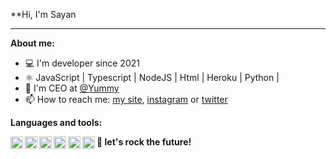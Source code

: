 **Hi, I'm Sayan

* * *

**About me:**
- 💻 I'm developer since 2021
- ⚛️ JavaScript | Typescript | NodeJS | Html | Heroku | Python |
- 🚀 I'm CEO at [@Yummy](https://website-da-yummyx.herokuapp.com)
- 📫 How to reach me: [my site](https://sayanzyx.netlify.app), [instagram](https://www.instagram.com/sayanzyx/) or [twitter](https://twitter.com/Sayanzyx)



**Languages and tools:**

<img align="left" height="20" src="https://logospng.org/download/javascript/logo-javascript-512.png">
<img align="left" height="20" src="https://cdn-icons-png.flaticon.com/512/5968/5968381.png">
<img align="left" height="20" src="https://cdn-icons-png.flaticon.com/512/5968/5968322.png">
<img align="left" height="20" src="https://cdn-icons-png.flaticon.com/512/732/732212.png">
<img align="left" height="20" src="https://cdn-icons-png.flaticon.com/512/873/873120.png">
<img align="left" height="20" src="https://cdn3.iconfinder.com/data/icons/logos-and-brands-adobe/512/267_Python-512.png">




**🚀 let's rock the future!**
